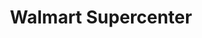 ---
title: "Walmart Supercenter"
url: /jonesboro/walmart-supercenter-west-parker-road/
shop: supermarket
---